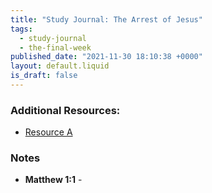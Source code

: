 ```yaml
---
title: "Study Journal: The Arrest of Jesus"
tags:
  - study-journal
  - the-final-week
published_date: "2021-11-30 18:10:38 +0000"
layout: default.liquid
is_draft: false
---
```

### Additional Resources:
  * [Resource A](#)

### Notes
  * **Matthew 1:1** - 
